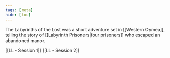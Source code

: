```yaml
---
tags: [meta]
hide: [toc]
---
```


The Labyrinths of the Lost was a short adventure set in [[Western Cymea]], telling the story of [[Labyrinth Prisoners|four prisoners]] who escaped an abandoned manor. 

[[LL - Session 1]]
[[LL - Session 2]]

